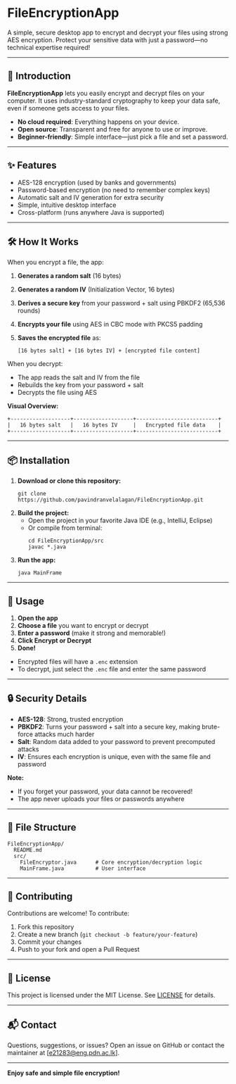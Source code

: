 # FileEncryptionApp

A simple, secure desktop app to encrypt and decrypt your files using strong AES encryption. Protect your sensitive data with just a password—no technical expertise required!

---

## 🚀 Introduction

**FileEncryptionApp** lets you easily encrypt and decrypt files on your computer. It uses industry-standard cryptography to keep your data safe, even if someone gets access to your files.

- **No cloud required**: Everything happens on your device.
- **Open source**: Transparent and free for anyone to use or improve.
- **Beginner-friendly**: Simple interface—just pick a file and set a password.

---

## ✨ Features

- AES-128 encryption (used by banks and governments)
- Password-based encryption (no need to remember complex keys)
- Automatic salt and IV generation for extra security
- Simple, intuitive desktop interface
- Cross-platform (runs anywhere Java is supported)

---

## 🛠️ How It Works

When you encrypt a file, the app:
1. **Generates a random salt** (16 bytes)
2. **Generates a random IV** (Initialization Vector, 16 bytes)
3. **Derives a secure key** from your password + salt using PBKDF2 (65,536 rounds)
4. **Encrypts your file** using AES in CBC mode with PKCS5 padding
5. **Saves the encrypted file** as:

   `[16 bytes salt] + [16 bytes IV] + [encrypted file content]`

When you decrypt:
- The app reads the salt and IV from the file
- Rebuilds the key from your password + salt
- Decrypts the file using AES

**Visual Overview:**

```
+-------------------+-------------------+--------------------------+
|   16 bytes salt   |   16 bytes IV     |   Encrypted file data    |
+-------------------+-------------------+--------------------------+
```

---

## 📦 Installation

1. **Download or clone this repository:**
   ```
   git clone https://github.com/pavindranvelalagan/FileEncryptionApp.git
   ```
2. **Build the project:**
   - Open the project in your favorite Java IDE (e.g., IntelliJ, Eclipse)
   - Or compile from terminal:
     ```
     cd FileEncryptionApp/src
     javac *.java
     ```
3. **Run the app:**
   ```
   java MainFrame
   ```

---

## 📝 Usage

1. **Open the app**
2. **Choose a file** you want to encrypt or decrypt
3. **Enter a password** (make it strong and memorable!)
4. **Click Encrypt or Decrypt**
5. **Done!**

- Encrypted files will have a `.enc` extension
- To decrypt, just select the `.enc` file and enter the same password

---

## 🔒 Security Details

- **AES-128**: Strong, trusted encryption
- **PBKDF2**: Turns your password + salt into a secure key, making brute-force attacks much harder
- **Salt**: Random data added to your password to prevent precomputed attacks
- **IV**: Ensures each encryption is unique, even with the same file and password

**Note:**
- If you forget your password, your data cannot be recovered!
- The app never uploads your files or passwords anywhere

---

## 📁 File Structure

```
FileEncryptionApp/
  README.md
  src/
    FileEncryptor.java      # Core encryption/decryption logic
    MainFrame.java          # User interface
```

---

## 🤝 Contributing

Contributions are welcome! To contribute:
1. Fork this repository
2. Create a new branch (`git checkout -b feature/your-feature`)
3. Commit your changes
4. Push to your fork and open a Pull Request

---

## 📄 License

This project is licensed under the MIT License. See [LICENSE](LICENSE) for details.

---

## 📬 Contact

Questions, suggestions, or issues? Open an issue on GitHub or contact the maintainer at [e21283@eng.pdn.ac.lk].

---

**Enjoy safe and simple file encryption!**